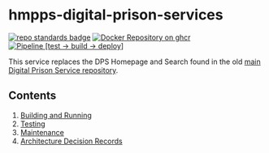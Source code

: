 # hmpps-digital-prison-services
[![repo standards badge](https://img.shields.io/badge/endpoint.svg?&style=flat&logo=github&url=https%3A%2F%2Foperations-engineering-reports.cloud-platform.service.justice.gov.uk%2Fapi%2Fv1%2Fcompliant_public_repositories%2Fhmpps-digital-prison-services)](https://operations-engineering-reports.cloud-platform.service.justice.gov.uk/public-report/hmpps-digital-prison-services "Link to report")
[![Docker Repository on ghcr](https://img.shields.io/badge/ghcr.io-repository-2496ED.svg?logo=docker)](https://ghcr.io/ministryofjustice/hmpps-digital-prison-services)
[![Pipeline [test -> build -> deploy]](https://github.com/ministryofjustice/hmpps-digital-prison-services/actions/workflows/pipeline.yml/badge.svg?branch=main)](https://github.com/ministryofjustice/hmpps-digital-prison-services/actions/workflows/pipeline.yml)

This service replaces the DPS Homepage and Search found in the old
[main Digital Prison Service repository](https://github.com/ministryofjustice/digital-prison-services).

## Contents

1. [Building and Running](readme/building_and_running.md)
2. [Testing](readme/testing.md)
3. [Maintenance](readme/maintenance.md)
4. [Architecture Decision Records](architecture-decision-record/README.md)
